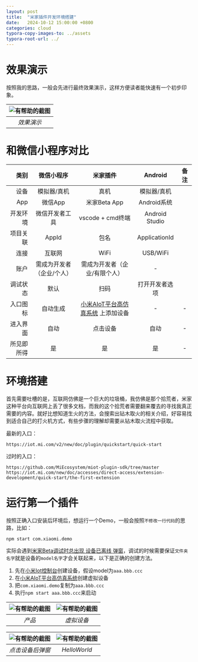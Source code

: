 ```yaml
---
layout: post
title:  "米家插件开发环境搭建"
date:   2024-10-12 15:00:00 +0800
categories: cloud
typora-copy-images-to: ../assets
typora-root-url: ../
---
```


# 效果演示

按照我的思路，一般会先进行最终效果演示，这样方便读者能快速有一个初步印象。

| ![有帮助的截图](/assets/63eb7bb4f859ab4dfa6e097fb054849.jpg) |
| :----------------------------------------: |
|          *效果演示*          |

# 和微信小程序对比

| 类别 | 微信小程序 | 米家插件 | Android | 备注 |
| ---: | :----: | :----: | :----: | :----: |
|  设备  | 模拟器/真机 | 真机 | 模拟器/真机 |
|  App  | 微信App | 米家Beta App  | Android系统  |  |
|  开发环境  | 微信开发者工具 | vscode + cmd终端  | Android Studio  |  |
|  项目关联  | AppId | 包名  | ApplicationId  |  |
|  连接  | 互联网 | WiFi  | USB/WiFi  |  |
|  账户  | 需成为开发者（企业/个人） | 需成为开发者（企业/有限个人）  | -  |  |
|  调试状态   | 默认 | 扫码  | 打开开发者选项  |  |
|  入口图标  | 自动生成 | [小米AIoT平台高仿真系统][1] 上添加设备 | -   | - |
|  进入界面  | 自动 | 点击设备 | 自动 | - |
|  所见即所得  | 是 | 是 | 是  | - |

# 环境搭建

首先需要吐槽的是，互联网仿佛是一个巨大的垃圾桶，我仿佛是那个拾荒者，米家这种平台向互联网上丢了很多文档，而我的这个拾荒者需要翻来覆去的寻找我真正需要的内容。就好比想知道生火的方法，会搜索出钻木取火的相关介绍，好容易找到适合自己的打火机方式，有些步骤的理解却需要从钻木取火流程中获取。

最新的入口：  
``` 
https://iot.mi.com/v2/new/doc/plugin/quickstart/quick-start
```

过时的入口：   
```
https://github.com/MiEcosystem/miot-plugin-sdk/tree/master
https://iot.mi.com/new/doc/accesses/direct-access/extension-development/quick-start/the-first-extension
```

# 运行第一个插件

按照正确入口安装后环境后，想运行一个Demo，一般会按照`不修改一行代码`的思路，比如：
```
npm start com.xiaomi.demo
```
实际会遇到[米家Beta调试时总出现 设备已离线 弹窗][2]，调试的时候需要保证`文件夹名字`就是设备的`model名字`才会关联起来，以下是正确的创建方法。

1. 先在[小米Iot控制台][3]创建设备，假设model为`aaa.bbb.ccc`
2. 在[小米AIoT平台高仿真系统][1]创建虚拟设备
3. 把`com.xiaomi.demo`复制为`aaa.bbb.ccc`
4. 执行`npm start aaa.bbb.ccc`来启动

| ![有帮助的截图](/assets/微信截图_20241013113527.png) | ![有帮助的截图](/assets/微信截图_20241013113359.png) |
| :----------------------------------------: | :----------------------------------------: |
|          *产品*          |         *虚拟设备*          |

| ![有帮助的截图](/assets/c50a008e5e158cc64461e171743f966.jpg) | ![有帮助的截图](/assets/7ffbd8b498a137e163b743d5a728cdc.jpg) |
| :----------------------------------------: | :----------------------------------------: |
|          *点击设备后弹窗*          |         *HelloWorld*          |

[1]: https://vd.iot.mi.com/home
[2]: https://kangear.github.io/cloud/2024/10/01/Mijia-Beta-Device-offline-Dialog.html
[3]: https://iot.mi.com/fe-op/productCenter